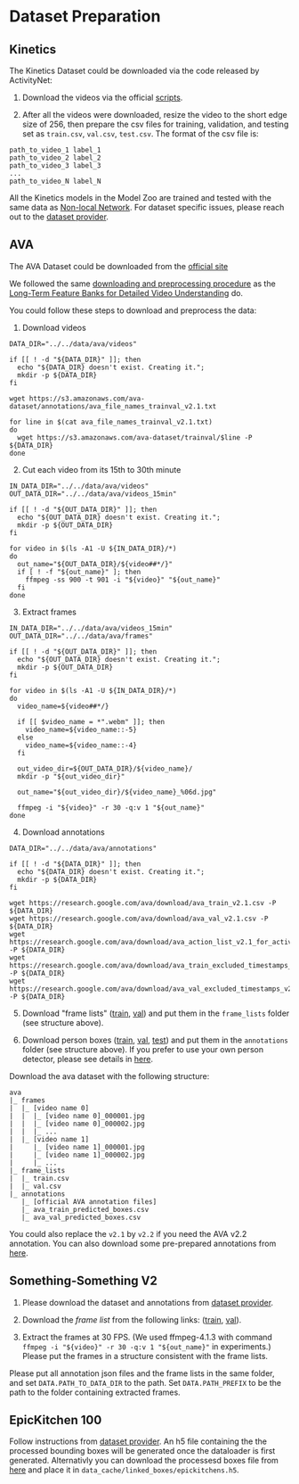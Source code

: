 # Dataset Preparation

## Kinetics

The Kinetics Dataset could be downloaded via the code released by ActivityNet:

1. Download the videos via the official [scripts](https://github.com/activitynet/ActivityNet/tree/master/Crawler/Kinetics).

2. After all the videos were downloaded, resize the video to the short edge size of 256, then prepare the csv files for training, validation, and testing set as `train.csv`, `val.csv`, `test.csv`. The format of the csv file is:

```
path_to_video_1 label_1
path_to_video_2 label_2
path_to_video_3 label_3
...
path_to_video_N label_N
```

All the Kinetics models in the Model Zoo are trained and tested with the same data as [Non-local Network](https://github.com/facebookresearch/video-nonlocal-net/blob/master/DATASET.md). For dataset specific issues, please reach out to the [dataset provider](https://deepmind.com/research/open-source/kinetics).

## AVA

The AVA Dataset could be downloaded from the [official site](https://research.google.com/ava/download.html#ava_actions_download)

We followed the same [downloading and preprocessing procedure](https://github.com/facebookresearch/video-long-term-feature-banks/blob/master/DATASET.md) as the [Long-Term Feature Banks for Detailed Video Understanding](https://arxiv.org/abs/1812.05038) do.

You could follow these steps to download and preprocess the data:

1. Download videos

```
DATA_DIR="../../data/ava/videos"

if [[ ! -d "${DATA_DIR}" ]]; then
  echo "${DATA_DIR} doesn't exist. Creating it.";
  mkdir -p ${DATA_DIR}
fi

wget https://s3.amazonaws.com/ava-dataset/annotations/ava_file_names_trainval_v2.1.txt

for line in $(cat ava_file_names_trainval_v2.1.txt)
do
  wget https://s3.amazonaws.com/ava-dataset/trainval/$line -P ${DATA_DIR}
done
```

2. Cut each video from its 15th to 30th minute

```
IN_DATA_DIR="../../data/ava/videos"
OUT_DATA_DIR="../../data/ava/videos_15min"

if [[ ! -d "${OUT_DATA_DIR}" ]]; then
  echo "${OUT_DATA_DIR} doesn't exist. Creating it.";
  mkdir -p ${OUT_DATA_DIR}
fi

for video in $(ls -A1 -U ${IN_DATA_DIR}/*)
do
  out_name="${OUT_DATA_DIR}/${video##*/}"
  if [ ! -f "${out_name}" ]; then
    ffmpeg -ss 900 -t 901 -i "${video}" "${out_name}"
  fi
done
```

3. Extract frames

```
IN_DATA_DIR="../../data/ava/videos_15min"
OUT_DATA_DIR="../../data/ava/frames"

if [[ ! -d "${OUT_DATA_DIR}" ]]; then
  echo "${OUT_DATA_DIR} doesn't exist. Creating it.";
  mkdir -p ${OUT_DATA_DIR}
fi

for video in $(ls -A1 -U ${IN_DATA_DIR}/*)
do
  video_name=${video##*/}

  if [[ $video_name = *".webm" ]]; then
    video_name=${video_name::-5}
  else
    video_name=${video_name::-4}
  fi

  out_video_dir=${OUT_DATA_DIR}/${video_name}/
  mkdir -p "${out_video_dir}"

  out_name="${out_video_dir}/${video_name}_%06d.jpg"

  ffmpeg -i "${video}" -r 30 -q:v 1 "${out_name}"
done
```

4. Download annotations

```
DATA_DIR="../../data/ava/annotations"

if [[ ! -d "${DATA_DIR}" ]]; then
  echo "${DATA_DIR} doesn't exist. Creating it.";
  mkdir -p ${DATA_DIR}
fi

wget https://research.google.com/ava/download/ava_train_v2.1.csv -P ${DATA_DIR}
wget https://research.google.com/ava/download/ava_val_v2.1.csv -P ${DATA_DIR}
wget https://research.google.com/ava/download/ava_action_list_v2.1_for_activitynet_2018.pbtxt -P ${DATA_DIR}
wget https://research.google.com/ava/download/ava_train_excluded_timestamps_v2.1.csv -P ${DATA_DIR}
wget https://research.google.com/ava/download/ava_val_excluded_timestamps_v2.1.csv -P ${DATA_DIR}
```

5. Download "frame lists" ([train](https://dl.fbaipublicfiles.com/video-long-term-feature-banks/data/ava/frame_lists/train.csv), [val](https://dl.fbaipublicfiles.com/video-long-term-feature-banks/data/ava/frame_lists/val.csv)) and put them in
the `frame_lists` folder (see structure above).

6. Download person boxes ([train](https://dl.fbaipublicfiles.com/video-long-term-feature-banks/data/ava/annotations/ava_train_predicted_boxes.csv), [val](https://dl.fbaipublicfiles.com/video-long-term-feature-banks/data/ava/annotations/ava_val_predicted_boxes.csv), [test](https://dl.fbaipublicfiles.com/video-long-term-feature-banks/data/ava/annotations/ava_test_predicted_boxes.csv)) and put them in the `annotations` folder (see structure above).
If you prefer to use your own person detector, please see details
in [here](https://github.com/facebookresearch/video-long-term-feature-banks/blob/master/GETTING_STARTED.md#ava-person-detector).


Download the ava dataset with the following structure:

```
ava
|_ frames
|  |_ [video name 0]
|  |  |_ [video name 0]_000001.jpg
|  |  |_ [video name 0]_000002.jpg
|  |  |_ ...
|  |_ [video name 1]
|     |_ [video name 1]_000001.jpg
|     |_ [video name 1]_000002.jpg
|     |_ ...
|_ frame_lists
|  |_ train.csv
|  |_ val.csv
|_ annotations
   |_ [official AVA annotation files]
   |_ ava_train_predicted_boxes.csv
   |_ ava_val_predicted_boxes.csv
```

You could also replace the `v2.1` by `v2.2` if you need the AVA v2.2 annotation. You can also download some pre-prepared annotations from [here](https://dl.fbaipublicfiles.com/pyslowfast/annotation/ava/ava_annotations.tar).


## Something-Something V2
1. Please download the dataset and annotations from [dataset provider](https://20bn.com/datasets/something-something).

2. Download the *frame list* from the following links: ([train](https://dl.fbaipublicfiles.com/pyslowfast/dataset/ssv2/frame_lists/train.csv), [val](https://dl.fbaipublicfiles.com/pyslowfast/dataset/ssv2/frame_lists/val.csv)).

3. Extract the frames at 30 FPS. (We used ffmpeg-4.1.3 with command
`ffmpeg -i "${video}" -r 30 -q:v 1 "${out_name}"`
   in experiments.) Please put the frames in a structure consistent with the frame lists.


Please put all annotation json files and the frame lists in the same folder, and set `DATA.PATH_TO_DATA_DIR` to the path. Set `DATA.PATH_PREFIX` to be the path to the folder containing extracted frames.


## EpicKitchen 100
Follow instructions from [dataset provider](https://github.com/epic-kitchens/epic-kitchens-100-annotations).
An h5 file containing the the processed bounding boxes will be generated once the dataloader is first generated. Alternativly you can download the processesd boxes file from [here](https://drive.google.com/file/d/1cv9aFOXRIkx7CIMcKNyEoDaw8sXPn8TT/view?usp=sharing) and place it in `data_cache/linked_boxes/epickitchens.h5`.
